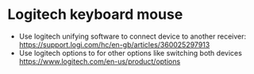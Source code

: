 # Logitech keyboard mouse

* Use logitech unifying software to connect device to another receiver: <https://support.logi.com/hc/en-gb/articles/360025297913>
* Use logitech options to for other options like switching both devices <https://www.logitech.com/en-us/product/options>
